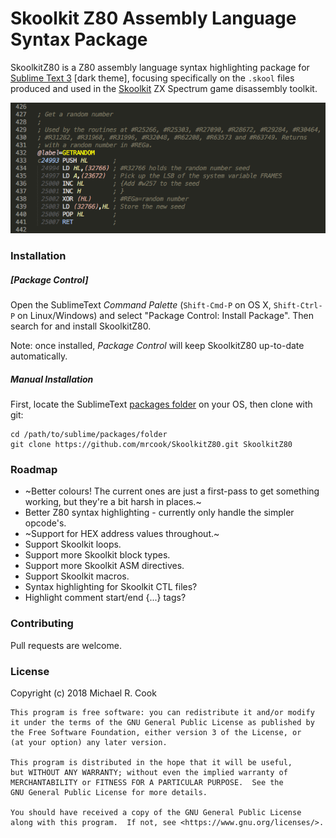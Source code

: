 # Skoolkit Z80 Assembly Language Syntax Package

SkoolkitZ80 is a Z80 assembly language syntax highlighting package for [Sublime Text 3](https://www.sublimetext.com/) [dark theme], focusing specifically on the `.skool` files produced and used in the [Skoolkit](http://skoolkit.ca/) ZX Spectrum game disassembly toolkit.

![SkoolkitZ80 Example](images/skoolkitz80-syntax.png?raw=true "Example of SkoolkitZ80 syntax highlighting")


### Installation

##### [Package Control]

Open the SublimeText _Command Palette_ (`Shift-Cmd-P` on OS X, `Shift-Ctrl-P` on Linux/Windows) and select "Package Control: Install Package". Then search for and install SkoolkitZ80.

Note: once installed, _Package Control_ will keep SkoolkitZ80 up-to-date automatically.

##### Manual Installation

First, locate the SublimeText [packages folder](http://docs.sublimetext.info/en/latest/basic_concepts.html#the-packages-directory) on your OS, then clone with git:

    cd /path/to/sublime/packages/folder
    git clone https://github.com/mrcook/SkoolkitZ80.git SkoolkitZ80


### Roadmap

- ~Better colours! The current ones are just a first-pass to get something working, but they're a bit harsh in places.~
- Better Z80 syntax highlighting - currently only handle the simpler opcode's.
- ~Support for HEX address values throughout.~
- Support Skoolkit loops.
- Support more Skoolkit block types.
- Support more Skoolkit ASM directives.
- Support Skoolkit macros.
- Syntax highlighting for Skoolkit CTL files?
- Highlight comment start/end {...} tags?


### Contributing

Pull requests are welcome.


### License

Copyright (c) 2018 Michael R. Cook

```
This program is free software: you can redistribute it and/or modify
it under the terms of the GNU General Public License as published by
the Free Software Foundation, either version 3 of the License, or
(at your option) any later version.

This program is distributed in the hope that it will be useful,
but WITHOUT ANY WARRANTY; without even the implied warranty of
MERCHANTABILITY or FITNESS FOR A PARTICULAR PURPOSE.  See the
GNU General Public License for more details.

You should have received a copy of the GNU General Public License
along with this program.  If not, see <https://www.gnu.org/licenses/>.
```